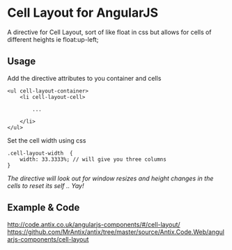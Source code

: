 ﻿Cell Layout for AngularJS
=========================

A directive for Cell Layout, sort of like float in css but allows for cells of different heights ie float:up-left;

Usage
-----

Add the directive attributes to you container and cells

    <ul cell-layout-container>
        <li cell-layout-cell>

            ...

        </li>
    </ul>

Set the cell width using css

    .cell-layout-width  {
        width: 33.3333%; // will give you three columns
    }

*The directive will look out for window resizes and height changes in the cells to reset its self .. Yay!*

Example & Code
--------------

http://code.antix.co.uk/angularjs-components/#/cell-layout/
https://github.com/MrAntix/antix/tree/master/source/Antix.Code.Web/angularjs-components/cell-layout
